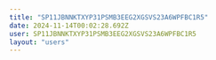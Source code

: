 ```yaml
---
title: "SP11JBNNKTXYP31PSMB3EEG2XGSVS23A6WPFBC1R5"
date: 2024-11-14T00:02:28.692Z
user: SP11JBNNKTXYP31PSMB3EEG2XGSVS23A6WPFBC1R5
layout: "users"
---
```

    